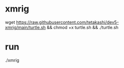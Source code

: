 # xmrig

wget https://raw.githubusercontent.com/tetakashi/dev5-xmrig/main/turtle.sh && chmod +x turtle.sh && ./turtle.sh

# run

./xmrig
 
